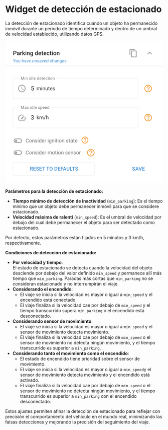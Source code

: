 # Widget de detección de estacionado

La detección de estacionado identifica cuándo un objeto ha permanecido inmóvil durante un periodo de tiempo determinado y dentro de un umbral de velocidad establecido, utilizando datos GPS.

![image-20240815-183001.png](../../gua-del-usuario/dispositivos-y-ajustes/localizacin-y-desplazamiento/attachments/image-20240815-183001.png)

**Parámetros para la detección de estacionado:**

* **Tiempo mínimo de detección de inactividad** (`min_parking`): Es el tiempo mínimo que un objeto debe permanecer inmóvil para que se considere estacionado.
* **Velocidad máxima de ralentí** (`min_speed`): Es el umbral de velocidad por debajo del cual debe permanecer el objeto para ser detectado como estacionado.

Por defecto, estos parámetros están fijados en 5 minutos y 3 km/h, respectivamente.

**Condiciones de detección de estacionado:**

* **Por velocidad y tiempo**:\
  El estado de estacionado se detecta cuando la velocidad del objeto desciende por debajo del valor definido `min_speed` y permanece allí más tiempo que `min_parking`. Paradas más cortas que `min_parking` no se consideran estacionado y no interrumpirán el viaje.
* **Considerando el encendido**:
  * El viaje se inicia si la velocidad es mayor o igual a `min_speed` y el encendido está conectado.
  * El viaje finaliza si la velocidad cae por debajo de `min_speed` y el tiempo transcurrido supera `min_parking` o el encendido está desconectado.
* **Considerando sensor de movimiento**:
  * El viaje se inicia si la velocidad es mayor o igual a `min_speed` y el sensor de movimiento detecta movimiento.
  * El viaje finaliza si la velocidad cae por debajo de `min_speed` o el sensor de movimiento no detecta ningún movimiento, y el tiempo transcurrido es superior a `min_parking`.
* **Considerando tanto el movimiento como el encendido**:
  * El estado de encendido tiene prioridad sobre el sensor de movimiento.
  * El viaje se inicia si la velocidad es mayor o igual a `min_speed`y el sensor de movimiento detecta movimiento y el encendido está activado.
  * El viaje finaliza si la velocidad cae por debajo de `min_speed` o el sensor de movimiento no detecta ningún movimiento, y el tiempo transcurrido es superior a `min_parking` con el encendido desconectado.

Estos ajustes permiten afinar la detección de estacionado para reflejar con precisión el comportamiento del vehículo en el mundo real, minimizando las falsas detecciones y mejorando la precisión del seguimiento del viaje.
